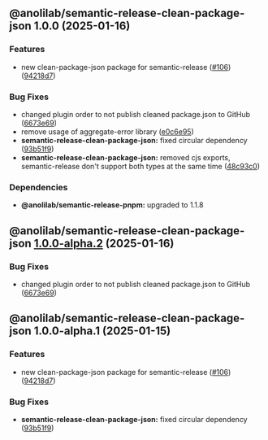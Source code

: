 ## @anolilab/semantic-release-clean-package-json 1.0.0 (2025-01-16)

### Features

* new clean-package-json package for semantic-release ([#106](https://github.com/anolilab/semantic-release/issues/106)) ([94218d7](https://github.com/anolilab/semantic-release/commit/94218d72b21e698f46b96749d9216209782d381a))

### Bug Fixes

* changed plugin order to not publish cleaned package.json to GitHub ([6673e69](https://github.com/anolilab/semantic-release/commit/6673e69723fd340380250fa2d986e4c37091351f))
* remove usage of aggregate-error library ([e0c6e95](https://github.com/anolilab/semantic-release/commit/e0c6e95b07416d6694fa192ddca96e17a4c1c4b8))
* **semantic-release-clean-package-json:** fixed circular dependency ([93b51f9](https://github.com/anolilab/semantic-release/commit/93b51f9c03503e10f0c0a23dcd55273622b40aa0))
* **semantic-release-clean-package-json:** removed cjs exports, semantic-release don't support both types at the same time ([48c93c0](https://github.com/anolilab/semantic-release/commit/48c93c09cd5d6429b7658bc9a4fc573ea23462e2))


### Dependencies

* **@anolilab/semantic-release-pnpm:** upgraded to 1.1.8

## @anolilab/semantic-release-clean-package-json [1.0.0-alpha.2](https://github.com/anolilab/semantic-release/compare/@anolilab/semantic-release-clean-package-json@1.0.0-alpha.1...@anolilab/semantic-release-clean-package-json@1.0.0-alpha.2) (2025-01-16)

### Bug Fixes

* changed plugin order to not publish cleaned package.json to GitHub ([6673e69](https://github.com/anolilab/semantic-release/commit/6673e69723fd340380250fa2d986e4c37091351f))

## @anolilab/semantic-release-clean-package-json 1.0.0-alpha.1 (2025-01-15)

### Features

* new clean-package-json package for semantic-release ([#106](https://github.com/anolilab/semantic-release/issues/106)) ([94218d7](https://github.com/anolilab/semantic-release/commit/94218d72b21e698f46b96749d9216209782d381a))

### Bug Fixes

* **semantic-release-clean-package-json:** fixed circular dependency ([93b51f9](https://github.com/anolilab/semantic-release/commit/93b51f9c03503e10f0c0a23dcd55273622b40aa0))
